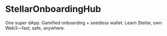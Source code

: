 # StellarOnboardingHub
One super dApp. Gamified onboarding + seedless wallet. Learn Stellar, own Web3—fast, safe, anywhere.
